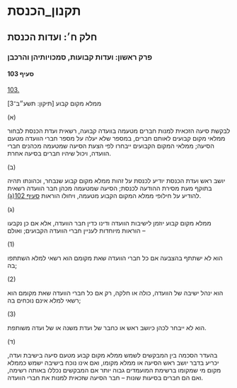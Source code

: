 # תקנון_הכנסת

## חלק ח׳: ועדות הכנסת

### פרק ראשון: ועדות קבועות, סמכויותיהן והרכבן

#### סעיף 103

[103.](https://he.wikisource.org/wiki/%D7%AA%D7%A7%D7%A0%D7%95%D7%9F_%D7%94%D7%9B%D7%A0%D7%A1%D7%AA#%D7%A1%D7%A2%D7%99%D7%A3_103)

ממלא מקום קבוע [תיקון: תשע״ב־3]

(א)

לבקשת סיעה הזכאית למנות חברים מטעמה בוועדה קבועה, רשאית ועדת הכנסת לבחור ממלאי מקום קבועים לאותם חברים, במספר שלא יעלה על מספר חברי הוועדה מטעם הסיעה; ממלאי המקום הקבועים ייבחרו לפי הצעת הסיעה שמטעמה מכהנים חברי הוועדה, ויכול שיהיו חברים בסיעה אחרת.

(ב)

יושב ראש ועדת הכנסת יודיע לכנסת על זהות ממלא מקום קבוע שנבחר, וכהונתו תהיה בתוקף מעת מסירת ההודעה לכנסת; הסיעה שמטעמה מכהן חבר הוועדה רשאית להודיע על חילופי ממלא המקום הקבוע מטעמה, ויחולו הוראות [סעיף 102(ג)](https://he.wikisource.org/wiki/%D7%AA%D7%A7%D7%A0%D7%95%D7%9F_%D7%94%D7%9B%D7%A0%D7%A1%D7%AA#%D7%A1%D7%A2%D7%99%D7%A3_102).

(ג)

ממלא מקום קבוע יוזמן לישיבות הוועדה ודינו כדין חבר הוועדה, אלא אם כן נקבעו הוראות מיוחדות לעניין חברי הוועדה הקבועים; ואולם –

(1)

הוא לא ישתתף בהצבעה אם כל חברי הוועדה שאת מקומם הוא רשאי למלא השתתפו בה;

(2)

הוא ינהל ישיבה של הוועדה, כולה או חלקה, רק אם כל חברי הוועדה שאת מקומם הוא רשאי למלא אינם נוכחים בה;

(3)

הוא לא ייבחר לכהן כיושב ראש או כחבר של ועדת משנה או של ועדה משותפת.

(ד)

בהעדר הסכמה בין המבקשים לשמש ממלא מקום קבוע מטעם סיעה בישיבת ועדה, יכריע בדבר יושב ראש הסיעה או ממלא מקומו, ואם אינו נוכח בישיבה ישמש כממלא מקום מי שמקומו ברשימת המועמדים גבוה יותר אם המבקשים נכללו באותה רשימה, ואם הם חברים בסיעות שונות – חבר הסיעה שזכאית למנות את חברי הוועדה.